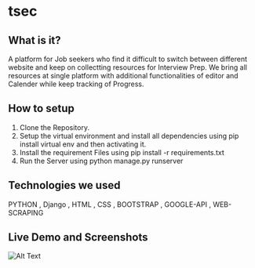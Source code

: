 # tsec
## What is it?
A platform for Job seekers who find it difficult to switch between different website and keep on collectting resources for Interview Prep.
We bring all resources at single platform with additional functionalities of editor and Calender while keep tracking of Progress.

## How to setup
1) Clone the Repository.
2) Setup the virtual environment and install all dependencies using pip install virtual env and then activating it.
3) Install the requirement Files using pip install -r requirements.txt
4) Run the Server using python manage.py runserver

## Technologies we used
PYTHON , Django , HTML , CSS , BOOTSTRAP , GOOGLE-API , WEB-SCRAPING

## Live Demo and Screenshots
![Alt Text](link)


